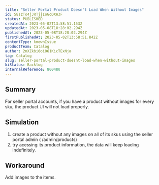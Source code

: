 ```yaml
---
title: "Seller Portal Product Doesn't Load When Without Images"
id: 58szTo4jJRTjjIoGoDXH3F
status: PUBLISHED
createdAt: 2023-05-02T13:58:51.153Z
updatedAt: 2023-05-08T18:28:02.294Z
publishedAt: 2023-05-08T18:28:02.294Z
firstPublishedAt: 2023-05-02T13:58:51.842Z
contentType: knownIssue
productTeam: Catalog
author: 2mXZkbi0oi061KicTExNjo
tag: Catalog
slug: seller-portal-product-doesnt-load-when-without-images
kiStatus: Backlog
internalReference: 800480
---
```


## Summary


For seller portal accounts, if you have a product without images for every sku, the product UI will not load properly.


##

## Simulation



1. create a product without any images on all of its skus using the seller portal admin ( /admin/products)
2. try acessing its product information, the data will keep loading indefinitely.


##

## Workaround


Add images to the items.

